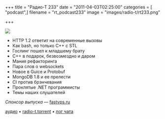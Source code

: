 +++
title = "Радио-Т 233"
date = "2011-04-03T02:25:00"
categories = [ "podcast",]
filename = "rt_podcast233"
image = "images/radio-t/rt233.png"

+++

![](https://radio-t.com/images/radio-t/rt233.png)

- HTTP 1.2 ответит на современные вызовы
- Как bash, но только C++ с STL
- Гослинг пошел к младшему брату
- C++ в подарок, безвозмездно и даром
- Мания рефакторинга
- Пара слов о websockets
- Новое в Guice и Protobuf
- MongoDB 1.8 и ее прелести
- CI против брэнчевания
- Проклятые .NET программисты
- Темы наших слушателей

_Спонсор выпуска_ — [fastvps.ru](http://fastvps.ru/)

[аудио](https://archive.rucast.net/radio-t/media/rt_podcast233.mp3) • [radio-t.torrent](http://www.radio-t.com/torrents/rt_podcast233.mp3.torrent) • [лог чата](http://chat.radio-t.com/logs/radio-t-233.html)<audio src="https://archive.rucast.net/radio-t/media/rt_podcast233.mp3" preload="none"></audio>
